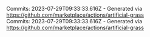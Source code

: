 Commits: 2023-07-29T09:33:33.616Z - Generated via https://github.com/marketplace/actions/artificial-grass
<br>
Commits: 2023-07-29T09:33:33.616Z - Generated via https://github.com/marketplace/actions/artificial-grass
<br>
